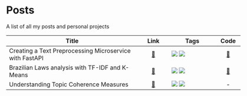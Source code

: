 # Posts
A list of all my posts and personal projects

<table style="undefined;table-layout: fixed; width: 636px">
<colgroup>
  <col style="width: 358px">
  <col style="width: 83px; text-align: center">
  <col style="width: 128px">
  <col style="width: 67px">
</colgroup>
<thead>
  <tr>
    <th>Title</th>
    <th>Link</th>
    <th>Tags<br></th>
    <th>Code</th>
  </tr>
</thead>
<tbody>
  <tr>
    <td>
      Creating a Text Preprocessing Microservice with FastAPI
    </td>
    <td align="center">
      <a href="https://towardsdatascience.com/building-a-text-preprocessing-microservice-with-fastapi-ca7912050ba">🔗</a>
    </td>
    <td>
      <img src="https://img.shields.io/static/v1?label=NLP&message=in Python&color=3776AB&style=flat&logo=PYTHON&logoColor=white"/> 
      <a href="https://fastapi.tiangolo.com/">
        <img src="https://img.shields.io/static/v1?label=&message=FastAPI&color=089484&style=flat&logo=FASTAPI&logoColor=white"/>
      </a>
    </td>
    <td align="center">
      <a href="https://github.com/jaumpedro214/posts/tree/main/text_pre_fast_api">🔗</a>
    </td>
  </tr>
  <tr>
    <td>
      Brazilian Laws analysis with TF-IDF and K-Means
    </td>
    <td align="center">
      <a href="https://joaopedro214.medium.com/clustering-nlp-brazilian-laws-analysis-with-tf-idf-and-k-means-c0495c7c9c5f">🔗</a>
    </td>
    <td>
      <img src="https://img.shields.io/static/v1?label=NLP&message=in Python&color=3776AB&style=flat&logo=PYTHON&logoColor=white"/>
      <a href="https://scikit-learn.org/stable/modules/clustering.html#clustering">
        <img src="https://img.shields.io/static/v1?label=SKLearn&labelColor=blue&message=Clustering&color=orange&style=flat&logo=SCIKITLEARN&logoColor=white"/>
      </a>
    </td>
    <td align="center">
      <a href="https://github.com/jaumpedro214/br-laws-clustering-nlp">🔗</a>
    </td>
  </tr>
  <tr>
    <td>
      Understanding Topic Coherence Measures
    </td>
    <td align="center">
      <a href="https://towardsdatascience.com/understanding-topic-coherence-measures-4aa41339634c">🔗</a>
    </td>
    <td>
      <img src="https://img.shields.io/static/v1?label=NLP&message=in Python&color=3776AB&style=flat&logo=PYTHON&logoColor=white"/>
      <a href="https://scikit-learn.org/stable/modules/clustering.html#clustering">
        <img src="https://img.shields.io/static/v1?label=NLP&labelColor=&message=Theory&color=c20000&style=flat&logo=GENSIM&logoColor=white"/>
      </a>
    </td>
    <td align="center">
      -
    </td>
  </tr>
</tbody>
</table>
